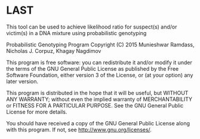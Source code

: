 # LAST
This tool can be used to achieve likelihood ratio for suspect(s) and/or victim(s) in a DNA mixture using probabilistic genotyping

Probabilistic Genotyping Program Copyright (C) 2015 Munieshwar Ramdass, Nicholas J. Corpuz, Khagay Nagdimov

This program is free software: you can redistribute it and/or modify
it under the terms of the GNU General Public License as published by
the Free Software Foundation, either version 3 of the License, or
(at your option) any later version.

This program is distributed in the hope that it will be useful,
but WITHOUT ANY WARRANTY; without even the implied warranty of
MERCHANTABILITY or FITNESS FOR A PARTICULAR PURPOSE. See the
GNU General Public License for more details.

You should have received a copy of the GNU General Public License
along with this program. If not, see <http://www.gnu.org/licenses/>.
